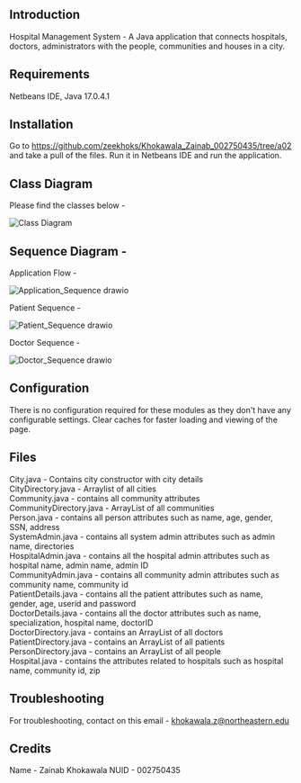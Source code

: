 ## Introduction
Hospital Management System - A Java application that connects hospitals, doctors, administrators with the people, 
communities and houses in a city.

## Requirements
Netbeans IDE, Java 17.0.4.1



## Installation
Go to https://github.com/zeekhoks/Khokawala_Zainab_002750435/tree/a02 and take a pull of the files. Run it in Netbeans IDE and run the application.


## Class Diagram

Please find the classes below -


![Class Diagram](https://user-images.githubusercontent.com/106755622/200457798-c78e73d9-a0f2-4e50-88d3-5dba3f16157f.png)


## Sequence Diagram -

Application Flow -

![Application_Sequence drawio](https://user-images.githubusercontent.com/106755622/200457840-f7fb6a73-3a8c-43d5-881c-8d172e00e72b.png)


Patient Sequence -

![Patient_Sequence drawio](https://user-images.githubusercontent.com/106755622/200457865-bff5e2b8-0057-4f95-a012-83ceaad574c3.png)


Doctor Sequence -

![Doctor_Sequence drawio](https://user-images.githubusercontent.com/106755622/200457892-77ede64f-0972-420a-a38b-1fd729018002.png)


## Configuration 
There is no configuration required for these modules as they don't have any configurable settings. Clear caches for faster loading and viewing of the page.

## Files

City.java - Contains city constructor with city details <br>
CityDirectory.java - Arraylist of all cities <br>
Community.java - contains all community attributes <br>
CommunityDirectory.java - ArrayList of all communities <br>
Person.java - contains all person attributes such as name, age, gender, SSN, address <br>
SystemAdmin.java - contains all system admin attributes such as admin name, directories <br>
HospitalAdmin.java - contains all the hospital admin attributes such as hospital name, admin name, admin ID <br>
CommunityAdmin.java - contains all community admin attributes such as community name, community id <br>
PatientDetails.java - contains all the patient attributes such as name, gender, age, userid and password <br>
DoctorDetails.java - contains all the doctor attributes such as name, specialization, hospital name, doctorID <br>
DoctorDirectory.java - contains an ArrayList of all doctors <br>
PatientDirectory.java - contains an ArrayList of all patients <br>
PersonDirectory.java - contains an ArrayList of all people <br>
Hospital.java - contains the attributes related to hospitals such as hospital name, community id, zip <br>

## Troubleshooting
For troubleshooting, contact on this email - khokawala.z@northeastern.edu

## Credits
Name - Zainab Khokawala NUID - 002750435






